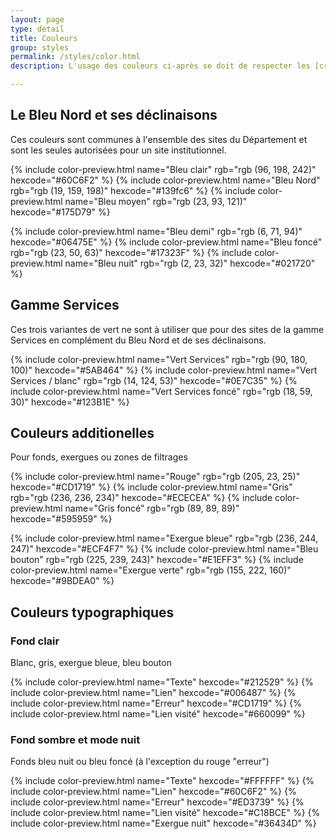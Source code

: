 ```yaml
---
layout: page
type: detail
title: Couleurs
group: styles
permalink: /styles/color.html
description: L'usage des couleurs ci-après se doit de respecter les [critères 3.3 du RGAA 4](https://www.numerique.gouv.fr/publications/rgaa-accessibilite/methode-rgaa/criteres/#topic3) et que la [Bonne pratique Opquast 177](https://checklists.opquast.com/fr/assurance-qualite-web/les-contenus-sont-presentes-avec-un-contraste-suffisant-par-rapport-a-leur-arriere-plan) qui font état du **niveau de contraste attendu** des couleurs d’avant plan et d’arrière plan des textes et pictogrammes porteurs d’information. Pour être sûr de respecter cette conformité, consultez la page "associations des couleurs".

---
```


## Le Bleu Nord et ses déclinaisons

Ces couleurs sont communes à l'ensemble des sites du Département et sont les seules autorisées pour un site institutionnel.

<div class="color-container">

{% include color-preview.html name="Bleu clair" rgb="rgb (96, 198, 242)" hexcode="#60C6F2" %}
{% include color-preview.html name="Bleu Nord" rgb="rgb (19, 159, 198)" hexcode="#139fc6" %}
{% include color-preview.html name="Bleu moyen" rgb="rgb (23, 93, 121)" hexcode="#175D79" %}
  
  
{% include color-preview.html name="Bleu demi" rgb="rgb (6, 71, 94)" hexcode="#06475E" %}
{% include color-preview.html name="Bleu foncé" rgb="rgb (23, 50, 63)" hexcode="#17323F" %}
{% include color-preview.html name="Bleu nuit" rgb="rgb (2, 23, 32)" hexcode="#021720" %}

</div>

## Gamme Services

Ces trois variantes de vert ne sont à utiliser que pour des sites de la gamme Services en complément du Bleu Nord et de ses déclinaisons.

<div class="color-container">

{% include color-preview.html name="Vert Services" rgb="rgb (90, 180, 100)" hexcode="#5AB464" %}
{% include color-preview.html name="Vert Services / blanc" rgb="rgb (14, 124, 53)" hexcode="#0E7C35" %}
{% include color-preview.html name="Vert Services foncé" rgb="rgb (18, 59, 30)" hexcode="#123B1E" %}

</div>

## Couleurs additionelles

Pour fonds, exergues ou zones de filtrages

<div class="color-container">

{% include color-preview.html name="Rouge" rgb="rgb (205, 23, 25)" hexcode="#CD1719" %}
{% include color-preview.html name="Gris" rgb="rgb (236, 236, 234)" hexcode="#ECECEA" %}
{% include color-preview.html name="Gris foncé" rgb="rgb (89, 89, 89)" hexcode="#595959" %}
  
{% include color-preview.html name="Exergue bleue" rgb="rgb (236, 244, 247)" hexcode="#ECF4F7" %}
{% include color-preview.html name="Bleu bouton" rgb="rgb (225, 239, 243)" hexcode="#E1EFF3" %}
{% include color-preview.html name="Exergue verte" rgb="rgb (155, 222, 160)" hexcode="#9BDEA0" %}

</div>

## Couleurs typographiques

### Fond clair

Blanc, gris, exergue bleue, bleu bouton

<div class="color-container">

{% include color-preview.html name="Texte" hexcode="#212529" %}
{% include color-preview.html name="Lien" hexcode="#006487" %}
{% include color-preview.html name="Erreur" hexcode="#CD1719" %}
{% include color-preview.html name="Lien visité" hexcode="#660099" %}
  
</div>

### Fond sombre et mode nuit

Fonds bleu nuit ou bleu foncé (à l'exception du rouge "erreur")

<div class="color-container">

{% include color-preview.html name="Texte" hexcode="#FFFFFF" %}
{% include color-preview.html name="Lien" hexcode="#60C6F2" %}
  {% include color-preview.html name="Erreur" hexcode="#ED3739" %}
{% include color-preview.html name="Lien visité" hexcode="#C18BCE" %}
{% include color-preview.html name="Exergue nuit" hexcode="#36434D" %}
  
</div>

